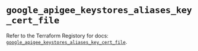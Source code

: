 # `google_apigee_keystores_aliases_key_cert_file`

Refer to the Terraform Registory for docs: [`google_apigee_keystores_aliases_key_cert_file`](https://registry.terraform.io/providers/hashicorp/google/4.73.0/docs/resources/apigee_keystores_aliases_key_cert_file).
